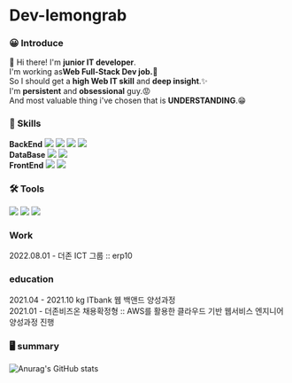 # Dev-lemongrab

### 😀 Introduce
👋 Hi there! I'm **junior IT developer**.<br/> 
I'm working as**Web Full-Stack Dev job.👀**<br/>
So I should get a **high Web IT skill** and **deep insight**.✨<br/>
I'm **persistent** and **obsessional** guy.😡<br/>
And most valuable thing i've chosen that is **UNDERSTANDING**.😁<br/>

### 💪 Skills

**BackEnd**
<img src="https://img.shields.io/badge/Java-FF0066?style=flat-square&logo=Java&logoColor=white"/>
<img src="https://img.shields.io/badge/Spring-66CC99?style=flat-square&logo=Spring&logoColor=white"/>
<img src="https://img.shields.io/badge/SpringBoot-33CC33?style=flat-square&logo=springboot&logoColor=white"/>
<img src="https://img.shields.io/badge/SpringSecurity-009933?style=flat-square&logo=springsecurity&logoColor=white"/>
<br/>
**DataBase**
<img src="https://img.shields.io/badge/MariaDB-3399FF?style=flat-square&logo=MariaDB&logoColor=white"/>
<img src="https://img.shields.io/badge/MySQL-6699FF?style=flat-square&logo=MySQL&logoColor=white"/>
<br/>
**FrontEnd**
<img src="https://img.shields.io/badge/React-6600CC?style=flat-square&logo=react&logoColor=white"/>
<img src="https://img.shields.io/badge/Redux-FF33FF?style=flat-square&logo=redux&logoColor=white"/>
<br/>

### 🛠 Tools

<img src="https://img.shields.io/badge/Eclipse-3300CC?style=flat-square&logo=Eclipse IDE&logoColor=white"/>
<img src="https://img.shields.io/badge/VSCode-0033CC?style=flat-square&logo=VisualStudioCode&logoColor=white"/>
<img src="https://img.shields.io/badge/IntelliJ-660099?style=flat-square&logo=Intellijidea&logoColor=white"/>

### Work

2022.08.01 - 더존 ICT 그룹 :: erp10

### education

2021.04 - 2021.10 kg ITbank 웹 백앤드 양성과정   
2021.01 - 더존비즈온 채용확정형 :: AWS를 활용한 클라우드 기반 웹서비스 엔지니어 양성과정 진행 

### 🖥 summary

![Anurag's GitHub stats](https://github-readme-stats.vercel.app/api?username=Dev-lemongrab&show_icons=true&theme=radical)
